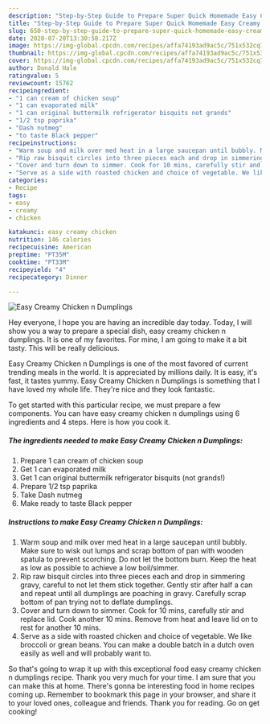```yaml
---
description: "Step-by-Step Guide to Prepare Super Quick Homemade Easy Creamy Chicken n Dumplings"
title: "Step-by-Step Guide to Prepare Super Quick Homemade Easy Creamy Chicken n Dumplings"
slug: 650-step-by-step-guide-to-prepare-super-quick-homemade-easy-creamy-chicken-n-dumplings
date: 2020-07-20T13:30:58.217Z
image: https://img-global.cpcdn.com/recipes/affa74193ad9ac5c/751x532cq70/easy-creamy-chicken-n-dumplings-recipe-main-photo.jpg
thumbnail: https://img-global.cpcdn.com/recipes/affa74193ad9ac5c/751x532cq70/easy-creamy-chicken-n-dumplings-recipe-main-photo.jpg
cover: https://img-global.cpcdn.com/recipes/affa74193ad9ac5c/751x532cq70/easy-creamy-chicken-n-dumplings-recipe-main-photo.jpg
author: Donald Hale
ratingvalue: 5
reviewcount: 15762
recipeingredient:
- "1 can cream of chicken soup"
- "1 can evaporated milk"
- "1 can original buttermilk refrigerator bisquits not grands"
- "1/2 tsp paprika"
- "Dash nutmeg"
- "to taste Black pepper"
recipeinstructions:
- "Warm soup and milk over med heat in a large saucepan until bubbly. Make sure to wisk out lumps and scrap bottom of pan with wooden spatula to prevent scorching. Do not let the bottom burn. Keep the heat as low as possible to achieve a low boil/simmer."
- "Rip raw bisquit circles into three pieces each and drop in simmering gravy, careful to not let them stick together. Gently stir after half a can and repeat until all dumplings are poaching in gravy. Carefully scrap bottom of pan trying not to deflate dumplings."
- "Cover and turn down to simmer. Cook for 10 mins, carefully stir and replace lid. Cook another 10 mins. Remove from heat and leave lid on to rest for another 10 mins."
- "Serve as a side with roasted chicken and choice of vegetable. We like broccoli or grean beans. You can make a double batch in a dutch oven easily as well and will probably want to."
categories:
- Recipe
tags:
- easy
- creamy
- chicken

katakunci: easy creamy chicken 
nutrition: 146 calories
recipecuisine: American
preptime: "PT35M"
cooktime: "PT33M"
recipeyield: "4"
recipecategory: Dinner

---
```



![Easy Creamy Chicken n Dumplings](https://img-global.cpcdn.com/recipes/affa74193ad9ac5c/751x532cq70/easy-creamy-chicken-n-dumplings-recipe-main-photo.jpg)

Hey everyone, I hope you are having an incredible day today. Today, I will show you a way to prepare a special dish, easy creamy chicken n dumplings. It is one of my favorites. For mine, I am going to make it a bit tasty. This will be really delicious.



Easy Creamy Chicken n Dumplings is one of the most favored of current trending meals in the world. It is appreciated by millions daily. It is easy, it's fast, it tastes yummy. Easy Creamy Chicken n Dumplings is something that I have loved my whole life. They're nice and they look fantastic.


To get started with this particular recipe, we must prepare a few components. You can have easy creamy chicken n dumplings using 6 ingredients and 4 steps. Here is how you cook it.

<!--inarticleads1-->

##### The ingredients needed to make Easy Creamy Chicken n Dumplings:

1. Prepare 1 can cream of chicken soup
1. Get 1 can evaporated milk
1. Get 1 can original buttermilk refrigerator bisquits (not grands!)
1. Prepare 1/2 tsp paprika
1. Take Dash nutmeg
1. Make ready to taste Black pepper




<!--inarticleads2-->

##### Instructions to make Easy Creamy Chicken n Dumplings:

1. Warm soup and milk over med heat in a large saucepan until bubbly. Make sure to wisk out lumps and scrap bottom of pan with wooden spatula to prevent scorching. Do not let the bottom burn. Keep the heat as low as possible to achieve a low boil/simmer.
1. Rip raw bisquit circles into three pieces each and drop in simmering gravy, careful to not let them stick together. Gently stir after half a can and repeat until all dumplings are poaching in gravy. Carefully scrap bottom of pan trying not to deflate dumplings.
1. Cover and turn down to simmer. Cook for 10 mins, carefully stir and replace lid. Cook another 10 mins. Remove from heat and leave lid on to rest for another 10 mins.
1. Serve as a side with roasted chicken and choice of vegetable. We like broccoli or grean beans. You can make a double batch in a dutch oven easily as well and will probably want to.




So that's going to wrap it up with this exceptional food easy creamy chicken n dumplings recipe. Thank you very much for your time. I am sure that you can make this at home. There's gonna be interesting food in home recipes coming up. Remember to bookmark this page in your browser, and share it to your loved ones, colleague and friends. Thank you for reading. Go on get cooking!
